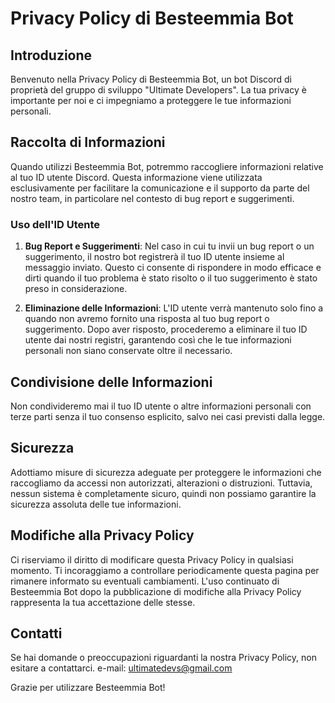 # Privacy Policy di Besteemmia Bot

## Introduzione

Benvenuto nella Privacy Policy di Besteemmia Bot, un bot Discord di proprietà del gruppo di sviluppo "Ultimate Developers". La tua privacy è importante per noi e ci impegniamo a proteggere le tue informazioni personali.

## Raccolta di Informazioni

Quando utilizzi Besteemmia Bot, potremmo raccogliere informazioni relative al tuo ID utente Discord. Questa informazione viene utilizzata esclusivamente per facilitare la comunicazione e il supporto da parte del nostro team, in particolare nel contesto di bug report e suggerimenti.

### Uso dell'ID Utente

1. **Bug Report e Suggerimenti**: Nel caso in cui tu invii un bug report o un suggerimento, il nostro bot registrerà il tuo ID utente insieme al messaggio inviato. Questo ci consente di rispondere in modo efficace e dirti quando il tuo problema è stato risolto o il tuo suggerimento è stato preso in considerazione.

2. **Eliminazione delle Informazioni**: L'ID utente verrà mantenuto solo fino a quando non avremo fornito una risposta al tuo bug report o suggerimento. Dopo aver risposto, procederemo a eliminare il tuo ID utente dai nostri registri, garantendo così che le tue informazioni personali non siano conservate oltre il necessario.

## Condivisione delle Informazioni

Non condivideremo mai il tuo ID utente o altre informazioni personali con terze parti senza il tuo consenso esplicito, salvo nei casi previsti dalla legge.

## Sicurezza

Adottiamo misure di sicurezza adeguate per proteggere le informazioni che raccogliamo da accessi non autorizzati, alterazioni o distruzioni. Tuttavia, nessun sistema è completamente sicuro, quindi non possiamo garantire la sicurezza assoluta delle tue informazioni.

## Modifiche alla Privacy Policy

Ci riserviamo il diritto di modificare questa Privacy Policy in qualsiasi momento. Ti incoraggiamo a controllare periodicamente questa pagina per rimanere informato su eventuali cambiamenti. L'uso continuato di Besteemmia Bot dopo la pubblicazione di modifiche alla Privacy Policy rappresenta la tua accettazione delle stesse.

## Contatti

Se hai domande o preoccupazioni riguardanti la nostra Privacy Policy, non esitare a contattarci.
e-mail: ultimatedevs@gmail.com

Grazie per utilizzare Besteemmia Bot!
